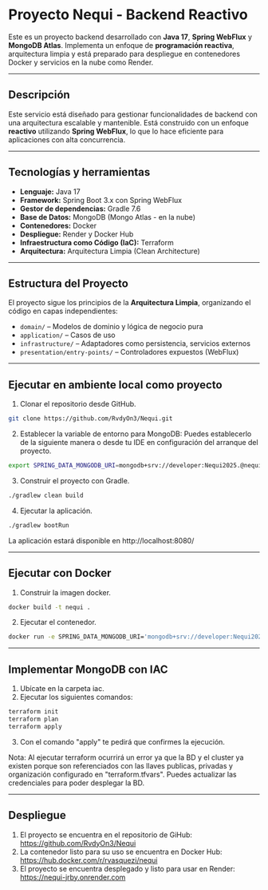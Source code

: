 # Proyecto Nequi - Backend Reactivo

Este es un proyecto backend desarrollado con **Java 17**, **Spring WebFlux** y **MongoDB Atlas**. Implementa un enfoque de **programación reactiva**, arquitectura limpia y está preparado para despliegue en contenedores Docker y servicios en la nube como Render.

---

## Descripción

Este servicio está diseñado para gestionar funcionalidades de backend con una arquitectura escalable y mantenible. Está construido con un enfoque **reactivo** utilizando **Spring WebFlux**, lo que lo hace eficiente para aplicaciones con alta concurrencia.

---

## Tecnologías y herramientas

- **Lenguaje:** Java 17
- **Framework:** Spring Boot 3.x con Spring WebFlux
- **Gestor de dependencias:** Gradle 7.6
- **Base de Datos:** MongoDB (Mongo Atlas - en la nube)
- **Contenedores:** Docker
- **Despliegue:** Render y Docker Hub
- **Infraestructura como Código (IaC):** Terraform
- **Arquitectura:** Arquitectura Limpia (Clean Architecture)

---

## Estructura del Proyecto

El proyecto sigue los principios de la **Arquitectura Limpia**, organizando el código en capas independientes:

- `domain/` – Modelos de dominio y lógica de negocio pura
- `application/` – Casos de uso
- `infrastructure/` – Adaptadores como persistencia, servicios externos
- `presentation/entry-points/` – Controladores expuestos (WebFlux)

---

## Ejecutar en ambiente local como proyecto

1. Clonar el repositorio desde GitHub.

```bash
git clone https://github.com/RvdyOn3/Nequi.git
```

2. Establecer la variable de entorno para MongoDB:
Puedes establecerlo de la siguiente manera o desde tu IDE en configuración del arranque del proyecto.
```bash
export SPRING_DATA_MONGODB_URI=mongodb+srv://developer:Nequi2025.@nequi.gya2kfx.mongodb.net/?retryWrites=true&w=majority&appName=nequi
```

3. Construir el proyecto con Gradle.
```bash
./gradlew clean build
```

4. Ejecutar la aplicación.
```bash
./gradlew bootRun
```
La aplicación estará disponible en http://localhost:8080/

---

## Ejecutar con Docker
1. Construir la imagen docker.
```bash
docker build -t nequi .
```

2. Ejecutar el contenedor.
```bash
docker run -e SPRING_DATA_MONGODB_URI='mongodb+srv://developer:Nequi2025.@nequi.gya2kfx.mongodb.net/?retryWrites=true&w=majority&appName=nequi' -p 8080:8080 nequi
```

---
## Implementar MongoDB con IAC
1. Ubícate en la carpeta iac.
2. Ejecutar los siguientes comandos:

```bash
terraform init
terraform plan
terraform apply
```

3. Con el comando "apply" te pedirá que confirmes la ejecución.

Nota: Al ejecutar terraform ocurrirá un error ya que la BD y el cluster ya existen porque son referenciados con las llaves publicas, privadas y organización configurado en "terraform.tfvars". Puedes actualizar las credenciales para poder desplegar la BD.

---

## Despliegue

1. El proyecto se encuentra en el repositorio de GiHub: https://github.com/RvdyOn3/Nequi
2. La contenedor listo para su uso se encuentra en Docker Hub: https://hub.docker.com/r/rvasquezi/nequi
3. El proyecto se encuentra desplegado y listo para usar en Render: https://nequi-jrby.onrender.com